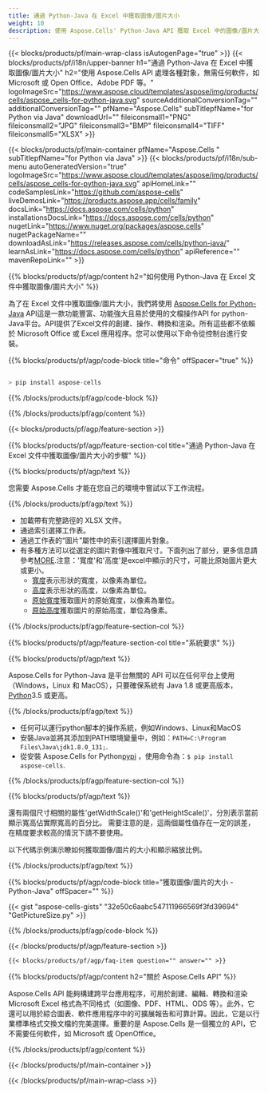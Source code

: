 ```yaml
---
title: 通過 Python-Java 在 Excel 中獲取圖像/圖片大小
weight: 10
description: 使用 Aspose.Cells' Python-Java API 獲取 Excel 中的圖像/圖片大小，無需任何軟件，例如 Microsoft 或 Open Office，Adobe PDF 等。
---
```

{{< blocks/products/pf/main-wrap-class isAutogenPage="true" >}}
{{< blocks/products/pf/i18n/upper-banner h1="通過 Python-Java 在 Excel 中獲取圖像/圖片大小" h2="使用 Aspose.Cells API 處理各種對象，無需任何軟件，如 Microsoft 或 Open Office、Adobe PDF 等。" logoImageSrc="https://www.aspose.cloud/templates/aspose/img/products/cells/aspose_cells-for-python-java.svg" sourceAdditionalConversionTag="" additionalConversionTag="" pfName="Aspose.Cells" subTitlepfName="for Python via Java" downloadUrl="" fileiconsmall1="PNG" fileiconsmall2="JPG" fileiconsmall3="BMP" fileiconsmall4="TIFF" fileiconsmall5="XLSX" >}}

{{< blocks/products/pf/main-container pfName="Aspose.Cells " subTitlepfName="for Python via Java" >}}
{{< blocks/products/pf/i18n/sub-menu autoGeneratedVersion="true" logoImageSrc="https://www.aspose.cloud/templates/aspose/img/products/cells/aspose_cells-for-python-java.svg" apiHomeLink="" codeSamplesLink="https://github.com/aspose-cells" liveDemosLink="https://products.aspose.app/cells/family" docsLink="https://docs.aspose.com/cells/python" installationsDocsLink="https://docs.aspose.com/cells/python" nugetLink="https://www.nuget.org/packages/aspose.cells" nugetPackageName="" downloadAsLink="https://releases.aspose.com/cells/python-java/" learnAsLink="https://docs.aspose.com/cells/python" apiReference="" mavenRepoLink="" >}}

{{% blocks/products/pf/agp/content h2="如何使用 Python-Java 在 Excel 文件中獲取圖像/圖片大小" %}}

為了在 Excel 文件中獲取圖像/圖片大小，我們將使用
 [Aspose.Cells for Python-Java](https://pypi.org/project/aspose-cells/) 
API這是一款功能豐富、功能強大且易於使用的文檔操作API for python-Java平台。API提供了Excel文件的創建、操作、轉換和渲染。所有這些都不依賴於 Microsoft Office 或 Excel 應用程序。您可以使用以下命令從控制台進行安裝。

{{% blocks/products/pf/agp/code-block title="命令" offSpacer="true" %}}

```cs

> pip install aspose-cells

```

{{% /blocks/products/pf/agp/code-block %}}

{{% /blocks/products/pf/agp/content %}}

{{< blocks/products/pf/agp/feature-section >}}

{{% blocks/products/pf/agp/feature-section-col title="通過 Python-Java 在 Excel 文件中獲取圖像/圖片大小的步驟" %}}

{{% blocks/products/pf/agp/text %}}

您需要 Aspose.Cells 才能在您自己的環境中嘗試以下工作流程。

{{% /blocks/products/pf/agp/text %}}

+ 加載帶有完整路徑的 XLSX 文件。
+ 通過索引選擇工作表。
+ 通過工作表的“圖片”屬性中的索引選擇圖片對象。
 + 有多種方法可以從選定的圖片對像中獲取尺寸。下面列出了部分，更多信息請參考[MORE](https://reference.aspose.com/cells/python-java/asposecells.api/Picture).注意：'寬度'和'高度'是excel中顯示的尺寸，可能比原始圖片更大或更小。
    + [寬度](https://reference.aspose.com/cells/python-java/asposecells.api/picture#Width)表示形狀的寬度，以像素為單位。
    + [高度](https://reference.aspose.com/cells/python-java/asposecells.api/picture#Height)表示形狀的高度，以像素為單位。
    + [原始寬度](https://reference.aspose.com/cells/python-java/asposecells.api/picture#OriginalWidth)獲取圖片的原始寬度，以像素為單位。
    + [原始高度](https://reference.aspose.com/cells/python-java/asposecells.api/picture#OriginalHeight)獲取圖片的原始高度，單位為像素。
    

{{% /blocks/products/pf/agp/feature-section-col %}}

{{% blocks/products/pf/agp/feature-section-col title="系統要求" %}}

{{% blocks/products/pf/agp/text %}}

Aspose.Cells for Python-Java 是平台無關的 API 可以在任何平台上使用（Windows，Linux 和 MacOS），只要確保系統有 Java 1.8 或更高版本，[Python](https://www.python.org/downloads/)3.5 或更高。
 
{{% /blocks/products/pf/agp/text %}}

- 任何可以運行python腳本的操作系統，例如Windows、Linux和MacOS
- 安裝Java並將其添加到PATH環境變量中，例如：<code>PATH=C:\Program Files\Java\jdk1.8.0_131;</code>.
- 從安裝 Aspose.Cells for Python<a href="https://pypi.org/project/aspose-cells/">pypi</a> ，使用命令為：<code>$ pip install aspose-cells</code>.

{{% /blocks/products/pf/agp/feature-section-col %}}

{{% blocks/products/pf/agp/text %}}
 
還有兩個尺寸相關的屬性'getWidthScale()'和'getHeightScale()'，分別表示當前顯示寬高佔實際寬高的百分比。
需要注意的是，這兩個屬性值存在一定的誤差，在精度要求較高的情況下請不要使用。
 
以下代碼示例演示瞭如何獲取圖像/圖片的大小和顯示縮放比例。

{{% /blocks/products/pf/agp/text %}}

{{% blocks/products/pf/agp/code-block title="獲取圖像/圖片的大小 - Python-Java" offSpacer="" %}}

{{< gist "aspose-cells-gists" "32e50c6aabc547111966569f3fd39694" "GetPictureSize.py" >}}

{{% /blocks/products/pf/agp/code-block %}}

{{< /blocks/products/pf/agp/feature-section >}}

    {{< blocks/products/pf/agp/faq-item question="" answer="" >}}
 

<!-- aboutfile Starts -->

{{% blocks/products/pf/agp/content h2="關於 Aspose.Cells API" %}}

Aspose.Cells API 能夠構建跨平台應用程序，可用於創建、編輯、轉換和渲染 Microsoft Excel 格式為不同格式（如圖像、PDF、HTML、ODS 等）。此外，它還可以用於綜合圖表、軟件應用程序中的可擴展報告和可靠計算。因此，它是以行業標準格式交換文檔的完美選擇。重要的是 Aspose.Cells 是一個獨立的 API，它不需要任何軟件，如 Microsoft 或 OpenOffice。

{{% /blocks/products/pf/agp/content %}}



<!-- aboutfile Ends -->
<!--
{{< blocks/products/pf/agp/other-supported-section title="Other Supported Splitting Formats" subTitle="Using C#, One can also split large file into chunks of many other file formats including." >}}

{{< blocks/products/pf/agp/other-supported-section-item href="https://products.aspose.com/cells/net/splitter/ods/" name="ODS" description="OpenDocument Spreadsheet File" >}}
{{< blocks/products/pf/agp/other-supported-section-item href="https://products.aspose.com/cells/net/splitter/xls/" name="XLS" description="Excel Binary Format" >}}
{{< blocks/products/pf/agp/other-supported-section-item href="https://products.aspose.com/cells/net/splitter/xlsb/" name="XLSB" description="Binary Excel Workbook File" >}}
{{< blocks/products/pf/agp/other-supported-section-item href="https://products.aspose.com/cells/net/splitter/xlsm/" name="XLSM" description="Spreadsheet File" >}}

{{< /blocks/products/pf/agp/other-supported-section >}}

-->

{{< /blocks/products/pf/main-container >}}
    
{{< /blocks/products/pf/main-wrap-class >}}
